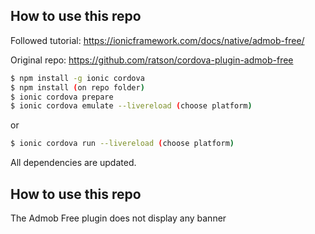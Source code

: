 ## How to use this repo

Followed tutorial: https://ionicframework.com/docs/native/admob-free/

Original repo: https://github.com/ratson/cordova-plugin-admob-free

```bash
$ npm install -g ionic cordova
$ npm install (on repo folder)
$ ionic cordova prepare
$ ionic cordova emulate --livereload (choose platform)
```
or
```bash
$ ionic cordova run --livereload (choose platform)
```

All dependencies are updated.

## How to use this repo

The Admob Free plugin does not display any banner
